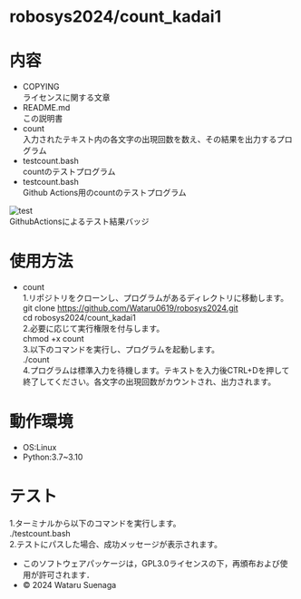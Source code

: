 # robosys2024/count_kadai1

# 内容  
- COPYING  
ライセンスに関する文章
- README.md  
この説明書
- count  
入力されたテキスト内の各文字の出現回数を数え、その結果を出力するプログラム
- testcount.bash  
countのテストプログラム
- testcount.bash  
Github Actions用のcountのテストプログラム

![test](https://github.com/Wataruo619/robosys2024/actions/workflows/test.yml/badge.svg)  
GithubActionsによるテスト結果バッジ

# 使用方法
- count  
1.リポジトリをクローンし、プログラムがあるディレクトリに移動します。  
git clone https://github.com/Wataru0619/robosys2024.git  
cd robosys2024/count_kadai1  
2.必要に応じて実行権限を付与します。  
chmod +x count  
3.以下のコマンドを実行し、プログラムを起動します。  
./count  
4.プログラムは標準入力を待機します。テキストを入力後CTRL+Dを押して終了してください。各文字の出現回数がカウントされ、出力されます。　　


# 動作環境  
- OS:Linux  
- Python:3.7~3.10

# テスト  
1.ターミナルから以下のコマンドを実行します。  
./testcount.bash  
2.テストにパスした場合、成功メッセージが表示されます。


- このソフトウェアパッケージは，GPL3.0ライセンスの下，再頒布および使用が許可されます．
- © 2024 Wataru Suenaga 

